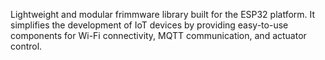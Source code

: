 Lightweight and modular frimmware library built for the ESP32 platform. It simplifies the development of IoT devices by providing easy-to-use components for Wi-Fi connectivity, MQTT communication, and actuator control.
